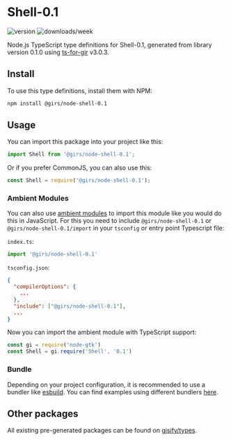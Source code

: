 
# Shell-0.1

![version](https://img.shields.io/npm/v/@girs/node-shell-0.1)
![downloads/week](https://img.shields.io/npm/dw/@girs/node-shell-0.1)


Node.js TypeScript type definitions for Shell-0.1, generated from library version 0.1.0 using [ts-for-gir](https://github.com/gjsify/ts-for-gir) v3.0.3.


## Install

To use this type definitions, install them with NPM:
```bash
npm install @girs/node-shell-0.1
```

## Usage

You can import this package into your project like this:
```ts
import Shell from '@girs/node-shell-0.1';
```

Or if you prefer CommonJS, you can also use this:
```ts
const Shell = require('@girs/node-shell-0.1');
```

### Ambient Modules

You can also use [ambient modules](https://github.com/gjsify/ts-for-gir/tree/main/packages/cli#ambient-modules) to import this module like you would do this in JavaScript.
For this you need to include `@girs/node-shell-0.1` or `@girs/node-shell-0.1/import` in your `tsconfig` or entry point Typescript file:

`index.ts`:
```ts
import '@girs/node-shell-0.1'
```

`tsconfig.json`:
```json
{
  "compilerOptions": {
    ...
  },
  "include": ["@girs/node-shell-0.1"],
  ...
}
```

Now you can import the ambient module with TypeScript support: 

```ts
const gi = require('node-gtk')
const Shell = gi.require('Shell', '0.1')
```


### Bundle

Depending on your project configuration, it is recommended to use a bundler like [esbuild](https://esbuild.github.io/). You can find examples using different bundlers [here](https://github.com/gjsify/ts-for-gir/tree/main/examples).

## Other packages

All existing pre-generated packages can be found on [gjsify/types](https://github.com/gjsify/types).

